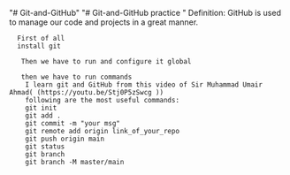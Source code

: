 "# Git-and-GitHub" 
"# Git-and-GitHub practice " 
      Definition:
              GitHub is used to manage our code and projects in a great manner.

      
      First of all
      install git

       Then we have to run and configure it global

       then we have to run commands 
        I learn git and GitHub from this video of Sir Muhammad Umair Ahmad( (https://youtu.be/Stj0P5zSwcg ))
        following are the most useful commands:
        git init
        git add .
        git commit -m "your msg"
        git remote add origin link_of_your_repo
        git push origin main
        git status
        git branch
        git branch -M master/main
        
       
        
